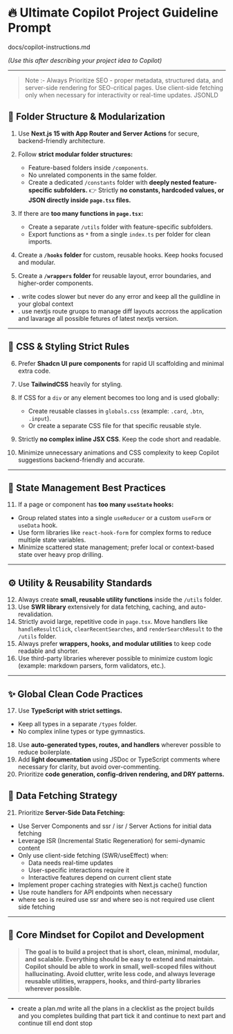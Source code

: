 # 🔥 **Ultimate Copilot Project Guideline Prompt**

docs/copilot-instructions.md

*(Use this after describing your project idea to Copilot)*

---
> Note :- Always Prioritize SEO - proper metadata, structured data, and server-side rendering for SEO-critical pages. Use client-side fetching only when necessary for interactivity or real-time updates. JSONLD

## 📂 **Folder Structure & Modularization**

1. Use **Next.js 15 with App Router and Server Actions** for secure, backend-friendly architecture.
2. Follow **strict modular folder structures:**

   * Feature-based folders inside `/components`.
   * No unrelated components in the same folder.
   * Create a dedicated `/constants` folder with **deeply nested feature-specific subfolders.**
     👉 Strictly **no constants, hardcoded values, or JSON directly inside `page.tsx` files.**
3. If there are **too many functions in `page.tsx`:**

   * Create a separate `/utils` folder with feature-specific subfolders.
   * Export functions as `*` from a single `index.ts` per folder for clean imports.
4. Create a **`/hooks` folder** for custom, reusable hooks. Keep hooks focused and modular.
5. Create a **`/wrappers` folder** for reusable layout, error boundaries, and higher-order components.
- . write codes slower but never do any error and keep all the guildline in your global context
- . use nextjs route gruops to manage diff layouts accross the application and lavarage all possible fetures of latest nextjs version.

---

## 🎨 **CSS & Styling Strict Rules**

6. Prefer **Shadcn UI pure components** for rapid UI scaffolding and minimal extra code.
7. Use **TailwindCSS** heavily for styling.
8. If CSS for a `div` or any element becomes too long and is used globally:

   * Create reusable classes in `globals.css` (example: `.card`, `.btn`, `.input`).
   * Or create a separate CSS file for that specific reusable style.
9. Strictly **no complex inline JSX CSS**. Keep the code short and readable.
10. Minimize unnecessary animations and CSS complexity to keep Copilot suggestions backend-friendly and accurate.

---

## 🔁 **State Management Best Practices**

11. If a page or component has **too many `useState` hooks:**

* Group related states into a single `useReducer` or a custom `useForm` or `useData` hook.
* Use form libraries like `react-hook-form` for complex forms to reduce multiple state variables.
* Minimize scattered state management; prefer local or context-based state over heavy prop drilling.

---

## ⚙️ **Utility & Reusability Standards**

12. Always create **small, reusable utility functions** inside the `/utils` folder.
13. Use **SWR library** extensively for data fetching, caching, and auto-revalidation.
14. Strictly avoid large, repetitive code in `page.tsx`. Move handlers like `handleResultClick`, `clearRecentSearches`, and `renderSearchResult` to the `/utils` folder.
15. Always prefer **wrappers, hooks, and modular utilities** to keep code readable and shorter.
16. Use third-party libraries wherever possible to minimize custom logic (example: markdown parsers, form validators, etc.).

---

## ✨ **Global Clean Code Practices**

17. Use **TypeScript with strict settings.**

* Keep all types in a separate `/types` folder.
* No complex inline types or type gymnastics.

18. Use **auto-generated types, routes, and handlers** wherever possible to reduce boilerplate.
19. Add **light documentation** using JSDoc or TypeScript comments where necessary for clarity, but avoid over-commenting.
20. Prioritize **code generation, config-driven rendering, and DRY patterns.**

## 🔄 **Data Fetching Strategy**

21. Prioritize **Server-Side Data Fetching:**

* Use Server Components and ssr / isr / Server Actions for initial data fetching
* Leverage ISR (Incremental Static Regeneration) for semi-dynamic content
* Only use client-side fetching (SWR/useEffect) when:
   - Data needs real-time updates
   - User-specific interactions require it
   - Interactive features depend on current client state
* Implement proper caching strategies with Next.js cache() function
* Use route handlers for API endpoints when necessary
* where seo is reuired use ssr and where seo is not required use client side fetching


---

## 🚀 **Core Mindset for Copilot and Development**

> **The goal is to build a project that is short, clean, minimal, modular, and scalable. Everything should be easy to extend and maintain. Copilot should be able to work in small, well-scoped files without hallucinating. Avoid clutter, write less code, and always leverage reusable utilities, wrappers, hooks, and third-party libraries wherever possible.**
---

- create a plan.md write all the plans in a clecklist as the project builds and you completes building that part tick it and continue to next part and continue till end dont stop